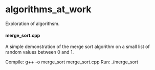 # algorithms_at_work

Exploration of algorithsm.

#### merge_sort.cpp

A simple demonstration of the merge sort algorithm on a small list of random values between 0 and 1.

Compile: g++ -o merge_sort merge_sort.cpp
Run: ./merge_sort
